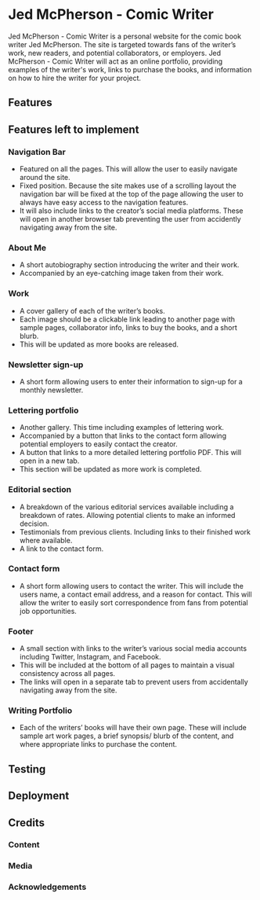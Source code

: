 # **Jed McPherson - Comic Writer**

Jed McPherson - Comic Writer is a personal website for the comic book writer Jed McPherson. The site is targeted towards fans of the writer’s work, new readers, and potential collaborators, or employers. Jed McPherson - Comic Writer will act as an online portfolio, providing examples of the writer's work, links to purchase the books, and information on how to hire the writer for your project. 
## **Features**

## **Features left to implement**

### **Navigation Bar**
 * Featured on all the pages. This will allow the user to easily navigate around the site. 
 * Fixed position. Because the site makes use of a scrolling layout the navigation bar will be fixed at the top of the page allowing the user to always have easy access to the navigation features. 
 * It will also include links to the creator’s social media platforms. These will open in another browser tab preventing the user from accidently navigating away from the site. 

### **About Me**
* A short autobiography section introducing the writer and their work. 
* Accompanied by an eye-catching image taken from their work. 

### **Work** 
* A cover gallery of each of the writer’s books. 
* Each image should be a clickable link leading to another page with sample pages, collaborator info, links to buy the books, and a short blurb. 
* This will be updated as more books are released. 

### **Newsletter sign-up** 
* A short form allowing users to enter their information to sign-up for a monthly newsletter. 

### **Lettering portfolio**
* Another gallery. This time including examples of lettering work. 
* Accompanied by a button that links to the contact form allowing potential employers to easily contact the creator.  
* A button that links to a more detailed lettering portfolio PDF. This will open in a new tab. 
* This section will be updated as more work is completed. 

### **Editorial section**
* A breakdown of the various editorial services available including a breakdown of rates. Allowing potential clients to make an informed decision. 
* Testimonials from previous clients. Including links to their finished work where available.  
* A link to the contact form. 

### **Contact form**
* A short form allowing users to contact the writer. This will include the users name, a contact email address, and a reason for contact. This will allow the writer to easily sort correspondence from fans from potential job opportunities. 

### **Footer**
* A small section with links to the writer’s various social media accounts including Twitter, Instagram, and Facebook. 
* This will be included at the bottom of all pages to maintain a visual consistency across all pages. 
* The links will open in a separate tab to prevent users from accidentally navigating away from the site. 

### **Writing Portfolio**
* Each of the writers’ books will have their own page. These will include sample art work pages, a brief synopsis/ blurb of the content, and where appropriate links to purchase the content. 

## **Testing**

## **Deployment**

## **Credits**

### **Content**

### **Media**

### **Acknowledgements** 

